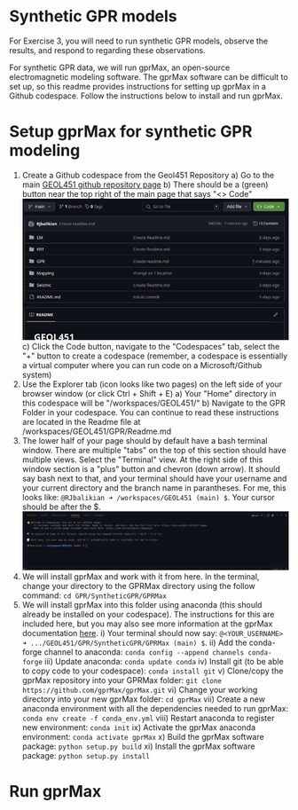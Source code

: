 # Synthetic GPR models

For Exercise 3, you will need to run synthetic GPR models, observe the results, and respond to regarding these observations.

For synthetic GPR data, we will run gprMax, an open-source electromagnetic modeling software. The gprMax software can be difficult to set up, so this readme provides instructions for setting up gprMax in a Github codespace. Follow the instructions below to install and run gprMax.

# Setup gprMax for synthetic GPR modeling
1. Create a Github codespace from the Geol451 Repository
  a) Go to the main [GEOL451 github repository page](https://github.com/RJbalikian/GEOL451)
  b) There should be a (green) button near the top right of the main page that says "<> Code" ![GEOL451Repo with Green Code Button](image.png)
  c) Click the Code button, navigate to the "Codespaces" tab, select the "+" button to create a codespace (remember, a codespace is essentially a virtual computer where you can run code on a Microsoft/Github system)
2. Use the Explorer tab (icon looks like two pages) on the left side of your browser window (or click Ctrl + Shift + E) 
  a) Your "Home" directory in this codespace will be "/workspaces/GEOL451/"
  b) Navigate to the GPR Folder in your codespace. You can continue to read these instructions are located in the Readme file at /workspaces/GEOL451/GPR/Readme.md
3. The lower half of your page should by default have a bash terminal window. There are multiple "tabs" on the top of this section should have multiple views. Select the "Terminal" view. At the right side of this window section is a "plus" button and chevron (down arrow). It should say bash next to that, and your terminal should have your username and your current directory and the branch name in parantheses. For me, this looks like: `@RJbalikian ➜ /workspaces/GEOL451 (main) $`. Your cursor should be after the $.
  ![Default bash terminal in GEOL451](image-1.png)
4. We will install gprMax and work with it from here. In the terminal, change your directory to the GPRMax directory using the follow command: `cd GPR/SyntheticGPR/GPRMax`
5. We will install gprMax into this folder using anaconda (this should already be installed on your codespace). The instructions for this are included here, but you may also see more information at the gprMax documentation [here](https://docs.gprmax.com/en/latest/include_readme.html#installation).
  i) Your terminal should now say: `@<YOUR_USERNAME> ➜ .../GEOL451/GPR/SyntheticGPR/GPRMax (main) $`. 
  ii) Add the conda-forge channel to anaconda: `conda config --append channels conda-forge`
  iii) Update anaconda: `conda update conda`
  iv) Install git (to be able to copy code to your codespace): `conda install git`
  v) Clone/copy the gprMax repository into your GPRMax folder: `git clone https://github.com/gprMax/gprMax.git`
  vi) Change your working directory into your new gprMax folder: `cd gprMax`
  vii) Create a new anaconda environment with all the dependencies needed to run gprMax: `conda env create -f conda_env.yml`
  viii) Restart anaconda to register new environment: `conda init`
  ix) Activate the gprMax anaconda environment: `conda activate gprMax`
  x) Build the gprMax software package: `python setup.py build`
  xi) Install the gprMax software package: `python setup.py install`

# Run gprMax
